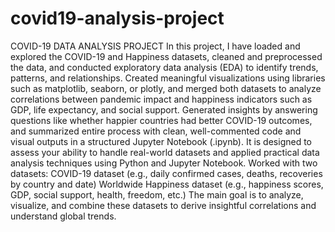 # covid19-analysis-project
COVID-19 DATA ANALYSIS PROJECT
In this project, I have loaded and explored the COVID-19 and Happiness datasets, cleaned and preprocessed the data, and conducted exploratory data analysis (EDA) to identify trends, patterns, and relationships.  Created meaningful visualizations using libraries such as matplotlib, seaborn, or plotly, and merged both datasets to analyze correlations between pandemic impact and happiness indicators such as GDP, life expectancy, and social support. Generated insights by answering questions like whether happier countries had better COVID-19 outcomes, and summarized entire process with clean, well-commented code and visual outputs in a structured Jupyter Notebook (.ipynb).
It is designed to assess your ability to handle real-world datasets and applied practical data analysis techniques using Python and Jupyter Notebook.
Worked with two datasets:
COVID-19 dataset (e.g., daily confirmed cases, deaths, recoveries by country and date)
Worldwide Happiness dataset (e.g., happiness scores, GDP, social support, health, freedom, etc.)
The main goal is to analyze, visualize, and combine these datasets to derive insightful correlations and understand global trends.
